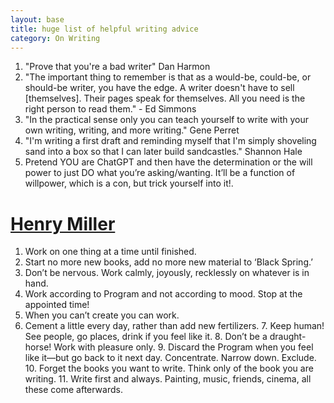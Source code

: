 ```yaml
---
layout: base
title: huge list of helpful writing advice
category: On Writing
---
```

1. "Prove that you're a bad writer" Dan Harmon
2. "The important thing to remember is that as a would-be, could-be, or should-be writer, you have the edge. A writer doesn't have to sell [themselves]. Their pages speak for themselves. All you need is the right person to read them." - Ed Simmons
3. "In the practical sense only you can teach yourself to write with your own writing, writing, and more writing." Gene Perret
4. "I'm writing a first draft and reminding myself that I'm simply shoveling sand into a box so that I can later build sandcastles." Shannon Hale
5. Pretend YOU are ChatGPT and then have the determination or the will power to just DO what you’re asking/wanting. It’ll be a function of willpower, which is a con, but trick yourself into it!. 

# [Henry Miller](https://www.themarginalian.org/2012/02/22/henry-miller-on-writing/)
1. Work on one thing at a time until finished.
2. Start no more new books, add no more new material to ‘Black Spring.’
3. Don’t be nervous. Work calmly, joyously, recklessly on whatever is in hand.
4. Work according to Program and not according to mood. Stop at the appointed time!​
5. When you can’t create you can work.
6. Cement a little every day, rather than add new fertilizers.
​7. Keep human! See people, go places, drink if you feel like it.
​8. Don’t be a draught-horse! Work with pleasure only.
​9. Discard the Program when you feel like it—but go back to it next day. Concentrate. Narrow down. Exclude.​
​10. Forget the books you want to write. Think only of the book you are writing.
​11. Write first and always. Painting, music, friends, cinema, all these come afterwards.
